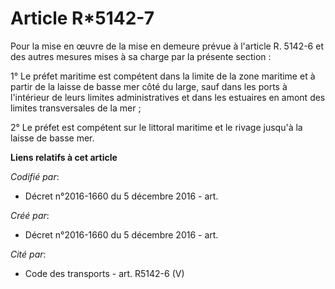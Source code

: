 # Article R*5142-7

Pour la mise en œuvre de la mise en demeure prévue à l'article R. 5142-6 et des autres mesures mises à sa charge par la
présente section : 

1° Le préfet maritime est compétent dans la limite de la zone maritime et à partir de la laisse de basse mer côté du large,
sauf dans les ports à l'intérieur de leurs limites administratives et dans les estuaires en amont des limites transversales
de la mer ; 

2° Le préfet est compétent sur le littoral maritime et le rivage jusqu'à la laisse de basse mer.

**Liens relatifs à cet article**

_Codifié par_:

  - Décret n°2016-1660 du 5 décembre 2016 - art.

_Créé par_:

  - Décret n°2016-1660 du 5 décembre 2016 - art.

_Cité par_:

  - Code des transports - art. R5142-6 (V)
